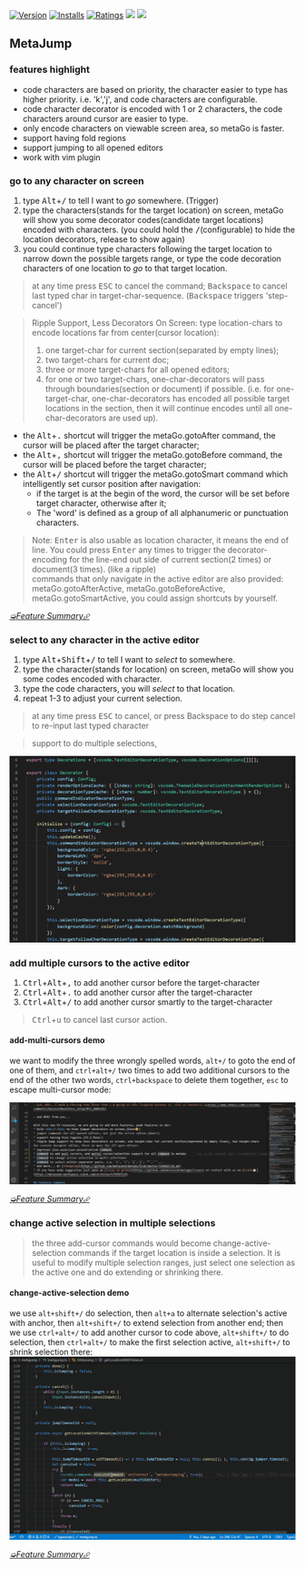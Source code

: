 [![Version](https://vsmarketplacebadge.apphb.com/version/metaseed.metajump.svg)](https://marketplace.visualstudio.com/items?itemName=metaseed.metajump)
[![Installs](https://vsmarketplacebadge.apphb.com/installs/metaseed.metajump.svg)](https://marketplace.visualstudio.com/items?itemName=metaseed.metajump)
[![Ratings](https://vsmarketplacebadge.apphb.com/rating/metaseed.metajump.svg)](https://marketplace.visualstudio.com/items?itemName=metaseed.metajump)
[![](https://img.shields.io/badge/TWITTER-%40metaseed-blue.svg?logo=twitter&style=flat)](https://twitter.com/metaseed)
[![](https://img.shields.io/badge/gitter-join_chat-1dce73.svg?style=flat&logo=gitter-white)](https://gitter.im/vscode-metago/community)
## MetaJump

### features highlight
* code characters are based on priority, the character easier to type has higher priority. i.e. 'k','j', and code characters are configurable.
* code character decorator is encoded with 1 or 2 characters, the code characters around cursor are easier to type.
* only encode characters on viewable screen area, so metaGo is faster.
* support having fold regions
* support jumping to all opened editors
* work with vim plugin

### go to any character on screen
1. type <kbd>Alt</kbd>+<kbd>/</kbd> to tell I want to *go* somewhere. (Trigger)
2. type the characters(stands for the target location) on screen, metaGo will show you some decorator codes(candidate target locations) encoded with characters. (you could hold the <kbd>/</kbd>(configurable) to hide the location decorators, release to show again)
3. you could continue type characters following the target location to narrow down the possible targets range, or type the code decoration characters of one location to *go* to that target location.

> at any time press <kbd>ESC</kbd> to cancel the command; <kbd>Backspace</kbd> to cancel last typed char in target-char-sequence. (<kbd>Backspace</kbd> triggers 'step-cancel')    

> Ripple Support, Less Decorators On Screen: type location-chars to encode locations far from center(cursor location): 
> 1. one target-char for current section(separated by empty lines);
> 1. two target-chars for current doc;
> 1. three or more target-chars for all opened editors;
> 1. for one or two target-chars, one-char-decorators will pass through boundaries(section or document) if possible. (i.e. for one-target-char, one-char-decorators has encoded all possible target locations in the section, then it will continue encodes until all one-char-decorators are used up).

* the <kbd>Alt</kbd>+<kbd>.</kbd> shortcut will trigger the metaGo.gotoAfter command, the cursor will be placed after the target character;    
* the <kbd>Alt</kbd>+<kbd>,</kbd> shortcut will trigger the metaGo.gotoBefore command, the cursor will be placed before the target character;
* the <kbd>Alt</kbd>+<kbd>/</kbd> shortcut will trigger the metaGo.gotoSmart command which intelligently set cursor position after navigation:
    * if the target is at the begin of the word, the cursor will be set before target character, otherwise after it;
    * The 'word' is defined as a group of all alphanumeric or punctuation characters.

> Note: <kbd>Enter</kbd> is also usable as location character, it means the end of line. You could press <kbd>Enter</kbd> any times to trigger the decorator-encoding for the line-end out side of current section(2 times) or document(3 times). (like a ripple)    
> commands that only navigate in the active editor are also provided: metaGo.gotoAfterActive, metaGo.gotoBeforeActive, metaGo.gotoSmartActive, you could assign shortcuts by yourself.


[*➭Feature Summary⮵*](https://github.com/metaseed/metaGo/blob/master/README.md#features-summary)

### select to any character in the active editor
1. type <kbd>Alt</kbd>+<kbd>Shift</kbd>+<kbd>/</kbd> to tell I want to *select* to somewhere.
2. type the character(stands for location) on screen, metaGo will show you some codes encoded with character.
3. type the code characters, you will *select* to that location.
4. repeat 1-3 to adjust your current selection.
> at any time press <kbd>ESC</kbd> to cancel, or press <kdb>Backspace</kbd> to do step cancel to re-input last typed character

> support to do multiple selections, 

![MetaGo.MetaJump](images/metago.jump.gif)

### add multiple cursors to the active editor
1. <kbd>Ctrl</kbd>+<kbd>Alt</kbd>+<kbd>,</kbd> to add another cursor before the target-character
1. <kbd>Ctrl</kbd>+<kbd>Alt</kbd>+<kbd>.</kbd> to add another cursor after the target-character
1. <kbd>Ctrl</kbd>+<kbd>Alt</kbd>+<kbd>/</kbd> to add another cursor smartly to the target-character

> <kbd>Ctrl</kbd>+<kbd>u</kbd> to cancel last cursor action.

#### add-multi-cursors demo
we want to modify the three wrongly spelled words, `alt+/` to goto the end of one of them, and `ctrl+alt+/` two times to add two additional cursors to the end of the other two words, `ctrl+backspace` to delete them together, `esc` to escape multi-cursor mode:

![MetaGo.MultiCursor](images/metago.multiCursor.gif)


[*➭Feature Summary⮵*](https://github.com/metaseed/metaGo/blob/master/README.md#features-summary)

### change active selection in multiple selections
> the three add-cursor commands would become change-active-selection commands if the target location is inside a selection. It is useful to modify multiple selection ranges, just select one selection as the active one and do extending or shrinking there.
#### change-active-selection demo
we use `alt+shift+/` do selection, then `alt+a` to alternate selection's active with anchor, then `alt+shift+/` to extend selection from another end; then we use `ctrl+alt+/` to add another cursor to code above, `alt+shift+/` to do selection, then `ctrl+alt+/` to make the first selection active, `alt+shift+/` to shrink selection there:
![MetaGo.change-active-selection](images/metago.change-active-selection.gif)

[*➭Feature Summary⮵*](https://github.com/metaseed/metaGo/blob/master/README.md#features-summary)